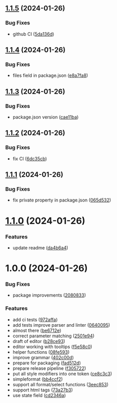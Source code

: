 ## [1.1.5](https://github.com/tolgee/editor/compare/v1.1.4...v1.1.5) (2024-01-26)


### Bug Fixes

* github CI ([5da136d](https://github.com/tolgee/editor/commit/5da136d98ca5c76762622fddf795ad71d769d280))

## [1.1.4](https://github.com/tolgee/editor/compare/v1.1.3...v1.1.4) (2024-01-26)


### Bug Fixes

* files field in package.json ([e8a7fa8](https://github.com/tolgee/editor/commit/e8a7fa8267807d150628fcf9e7ecd09ef222ba73))

## [1.1.3](https://github.com/tolgee/editor/compare/v1.1.2...v1.1.3) (2024-01-26)


### Bug Fixes

* package.json version ([cae11ba](https://github.com/tolgee/editor/commit/cae11ba9e8a83051bced543aa0a4eb36f16357b1))

## [1.1.2](https://github.com/tolgee/editor/compare/v1.1.1...v1.1.2) (2024-01-26)


### Bug Fixes

* fix CI ([6dc35cb](https://github.com/tolgee/editor/commit/6dc35cb0a93af05ad338c225616914434c20f589))

## [1.1.1](https://github.com/tolgee/editor/compare/v1.1.0...v1.1.1) (2024-01-26)


### Bug Fixes

* fix private property in package.json ([065d532](https://github.com/tolgee/editor/commit/065d53213b307488eeb706b8a563a674489fd7bb))

# [1.1.0](https://github.com/tolgee/editor/compare/v1.0.0...v1.1.0) (2024-01-26)


### Features

* update readme ([da4b6a4](https://github.com/tolgee/editor/commit/da4b6a41293077e86e343f8fbdfe0ca391b46c85))

# 1.0.0 (2024-01-26)


### Bug Fixes

* package improvements ([2080833](https://github.com/tolgee/editor/commit/2080833ce7565f87b833f1c318e99d5559c89b3c))


### Features

* add ci tests ([972affa](https://github.com/tolgee/editor/commit/972affa84d7f613b10c89ce239d5ec05396819cb))
* add tests improve parser and linter ([0640095](https://github.com/tolgee/editor/commit/0640095987d0c4829f58d2cf4966f6b2302fc3e9))
* almost there ([be6712e](https://github.com/tolgee/editor/commit/be6712e0f97e8dd1e0fa2bb2479881b75560d9a2))
* correct parameter matching ([2501e94](https://github.com/tolgee/editor/commit/2501e942ce61a5a9059516c0c58aa2d1bb2b7320))
* draft of editor ([b28ce93](https://github.com/tolgee/editor/commit/b28ce93b3191c005a7bbe4b4f36583ef35e90ee5))
* editor working with tooltips ([f5e58c0](https://github.com/tolgee/editor/commit/f5e58c03f73e0511e6c4d8b50529c7da6b5a2ddb))
* helper functions ([08fe593](https://github.com/tolgee/editor/commit/08fe5939e1521206f86ecf244223ed1deed5fd00))
* improve grammar ([402c00d](https://github.com/tolgee/editor/commit/402c00d2de3ce8bd2641ab6664f8ed66a360c764))
* prepare for packaging ([fad512d](https://github.com/tolgee/editor/commit/fad512d86147030af146e54b9cbda5b4fd52d51d))
* prepare release pipeline ([f305722](https://github.com/tolgee/editor/commit/f3057224b96f97a2929f3d140ed4d6da0ac3cbfe))
* put all style modifiers into one token ([ce8c3c3](https://github.com/tolgee/editor/commit/ce8c3c30a06bac0c894e71dd44b5d3b75abc4d12))
* simpleformat ([bb4ccf2](https://github.com/tolgee/editor/commit/bb4ccf29973e94e441e8e86cc6b44b80e665e36d))
* support all format/select functions ([3eec853](https://github.com/tolgee/editor/commit/3eec8537123896a778e65799f6d95d284ae62c74))
* support html tags ([73a27b3](https://github.com/tolgee/editor/commit/73a27b3569716c1f3047c7c9de02a07d6a17978c))
* use state field ([cd2346a](https://github.com/tolgee/editor/commit/cd2346a2cb92b7ce07c909a67ccb453e6893aa55))
